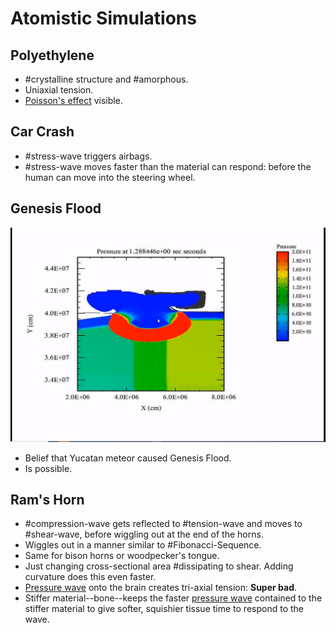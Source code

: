 # Atomistic Simulations



## Polyethylene
- #crystalline structure and #amorphous.
- Uniaxial tension.
- [Poisson's effect](../engr-727-001-advanced-mechanics-of-materials/poissons-ratio.md) visible.



## Car Crash
- #stress-wave triggers airbags. 
- #stress-wave moves faster than the material can respond: before the human can move into the steering wheel.



## Genesis Flood
![](../../../attachments/engr-743-001-damage-and-fracture/yukatan_meteor_210416_125948_EST.png)

- Belief that Yucatan meteor caused Genesis Flood.
- Is possible.



## Ram's Horn
- #compression-wave gets reflected to #tension-wave and moves to #shear-wave, before wiggling out at the end of the horns.
- Wiggles out in a manner similar to #Fibonacci-Sequence.
- Same for bison horns or woodpecker's tongue.
- Just changing cross-sectional area #dissipating to shear. Adding curvature does this even faster.
- [Pressure wave](pressure-wave.md) onto the brain creates tri-axial tension: **Super bad**.
- Stiffer material--bone--keeps the faster [pressure wave](pressure-wave.md) contained to the stiffer material to give softer, squishier tissue time to respond to the wave.